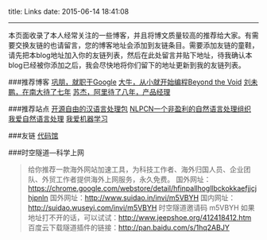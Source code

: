 title: Links
date: 2015-06-14 18:41:08

---

本页面收录了本人经常关注的一些博客，并且将博文质量较高的推荐给大家。有需要交换友链的也请留言，您的博客地址会添加到友链条目。需要添加友链的童鞋，请先把本blog地址加入你的友链列表，然后在此处留言并贴下地址，待我确认本blog已经被你添加之后，我会尽快地将你们留下的地址更新到我的友链列表。

###推荐博客
[巩朋，就职于Google](http://lucida.me/)
[大牛，从小就开始编程Beyond the Void](https://www.byvoid.com/)
[刘未鹏，在南大待了七年](http://mindhacks.cn/)
[苏杰，阿里待了八年，产品经理](http://iamsujie.com/)

###推荐站点
[开源自由的汉语言处理包](http://hanlp.linrunsoft.com/)
[NLPCN一个非盈利的自然语言处理组织](http://www.nlpcn.org/)
[我爱自然语言处理](http://www.52nlp.cn/)
[我爱机器学习](http://www.52ml.net/)


###友链
[代码馆](http://www.codepub.cn)

###时空隧道—科学上网
>给你推荐一款海外网站加速工具，为科技工作者、海外归国人员、企业团队、外贸工作者提供海外上网服务，永久免费。
国外网址：https://chrome.google.com/webstore/detail/hfinpallhogllbckokkaefjjcjhjpnln
国外网址：http://www.suidao.in/invi/m5VBYH
国内网址：http://suidao.wuseyi.com/invi/m5VBYH
时空隧道邀请码 m5VBYH
如果地址打不开的话，可以试试：http://www.jeepshoe.org/412418412.htm
百度云下载隧道插件的链接：http://pan.baidu.com/s/1hq2ABJY
